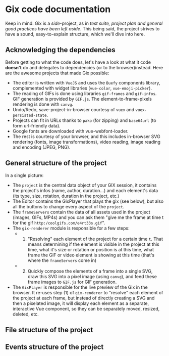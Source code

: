 # Gix code documentation

Keep in mind: Gix is a *side*-project, as in *test suite, project plan and general good practices have been left aside*. This being said, the project strives to have a sound, easy-to-explain structure, which we'll dive into here.

## Acknowledging the dependencies

Before getting to what the code does, let's have a look at what it code **doesn't** do and delegates to dependencies (or to the browser)instead. Here are the awesome projects that made Gix possible:

- The editor is written with `VueJS` and uses the `Buefy` components library, complemented with widget libraries (`vue-color`, `vue-emoji-picker`).
- The reading of GIFs is done using libraries `gif-frames` and `gif-infos`. GIF generation is provided by `GIF.js`. The element-to-frame-pixels rendering is done with `canvg`.
- Undo/Redo, save-project-in-browser courtesy of `vuex` and `vuex-persisted-state`.
- Projects can fit in URLs thanks to `pako` (for zipping) and `base64url` (to form url-friendly data).
- Google fonts are downloaded with vue-webfont-loader.
- The rest is courtesy of your browser, and this includes in-browser SVG rendering (fonts, image transformations), video reading, image reading and encoding (JPEG, PNG).

## General structure of the project

In a single picture:

- The `project` is the central data object of your GIX session, it contains the project's infos (name, author, duration...) and each element's data (its type, size, rotation, duration in the project, etc.)
- The Editor contains the GixPlayer that plays the gix (see below), but also all the buttons to change every aspect of the `project`. 
- The `frameServers` contain the data of all assets used in the project (images, GIFs, MP4s) and you can ask them "give me the frame at time t for the gif `http:/coolgifs.com/e4rt33s.gif`".
- The `gix-renderer` module is responsible for a few steps:
  - 1. "Resolving" each element of the project for a certain time `t`. That means determining if the element is visible in the project at this time, what it's size or rotation or position is at this time, what frame the GIF or video element is showing at this time (that's where the `frameServers` come in)
  - 2. Quickly compose the elements of a frame into a single SVG, draw this SVG into a pixel image (using `canvg`), and feed these frame images to `GIF.js` for GIF generation.
- The `GixPlayer` is responsible for the live preview of the Gix in the browser. It re-uses step (1) of `gix-renderer` to "resolve" each element of the project at each frame, but instead of directly creating a SVG and then a pixelated image, it will display each element as a separate, interactive Vue component, so they can be separately moved, resized, deleted, etc.


## File structure of the project




## Events structure of the project
